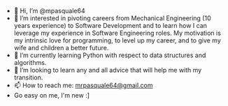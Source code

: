 - 👋 Hi, I’m @mpasquale64
- 👀 I’m interested in pivoting careers from Mechanical Engineering (10 years experience) to Software Development and to learn how I can leverage my experience in Software Engineering roles. My motivation is my intrinsic love for programming, to level up my career, and to give my wife and children a better future.
- 🌱 I’m currently learning Python with respect to data structures and algorithms.
- 💞️ I’m looking to learn any and all advice that will help me with my transition.
- 📫 How to reach me: mrpasquale64@gmail.com
- Go easy on me, I'm new :]

<!---
mpasquale64/mpasquale64 is a ✨ special ✨ repository because its `README.md` (this file) appears on your GitHub profile.
You can click the Preview link to take a look at your changes.
--->
